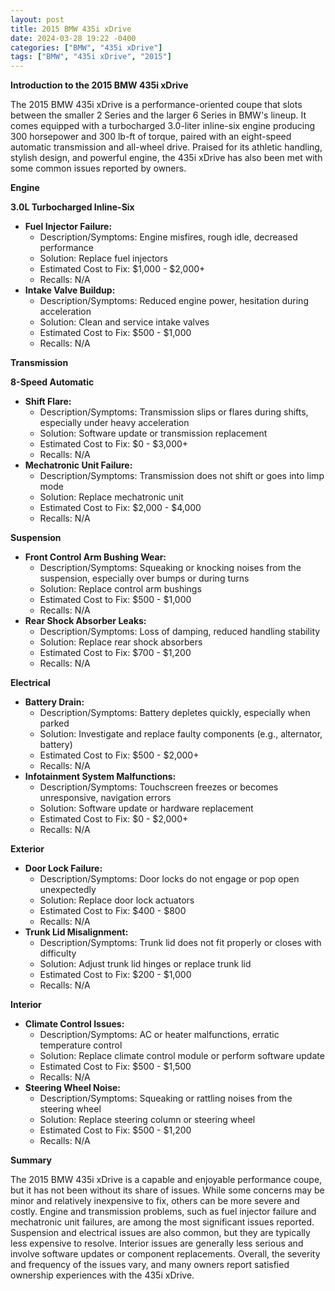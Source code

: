 ```yaml
---
layout: post
title: 2015 BMW 435i xDrive
date: 2024-03-28 19:22 -0400
categories: ["BMW", "435i xDrive"]
tags: ["BMW", "435i xDrive", "2015"]
---
```

**Introduction to the 2015 BMW 435i xDrive**

The 2015 BMW 435i xDrive is a performance-oriented coupe that slots between the smaller 2 Series and the larger 6 Series in BMW's lineup. It comes equipped with a turbocharged 3.0-liter inline-six engine producing 300 horsepower and 300 lb-ft of torque, paired with an eight-speed automatic transmission and all-wheel drive. Praised for its athletic handling, stylish design, and powerful engine, the 435i xDrive has also been met with some common issues reported by owners.

**Engine**

**3.0L Turbocharged Inline-Six**

* **Fuel Injector Failure:**
  * Description/Symptoms: Engine misfires, rough idle, decreased performance
  * Solution: Replace fuel injectors
  * Estimated Cost to Fix: $1,000 - $2,000+
  * Recalls: N/A
* **Intake Valve Buildup:**
  * Description/Symptoms: Reduced engine power, hesitation during acceleration
  * Solution: Clean and service intake valves
  * Estimated Cost to Fix: $500 - $1,000
  * Recalls: N/A

**Transmission**

**8-Speed Automatic**

* **Shift Flare:**
  * Description/Symptoms: Transmission slips or flares during shifts, especially under heavy acceleration
  * Solution: Software update or transmission replacement
  * Estimated Cost to Fix: $0 - $3,000+
  * Recalls: N/A
* **Mechatronic Unit Failure:**
  * Description/Symptoms: Transmission does not shift or goes into limp mode
  * Solution: Replace mechatronic unit
  * Estimated Cost to Fix: $2,000 - $4,000
  * Recalls: N/A

**Suspension**

* **Front Control Arm Bushing Wear:**
  * Description/Symptoms: Squeaking or knocking noises from the suspension, especially over bumps or during turns
  * Solution: Replace control arm bushings
  * Estimated Cost to Fix: $500 - $1,000
  * Recalls: N/A
* **Rear Shock Absorber Leaks:**
  * Description/Symptoms: Loss of damping, reduced handling stability
  * Solution: Replace rear shock absorbers
  * Estimated Cost to Fix: $700 - $1,200
  * Recalls: N/A

**Electrical**

* **Battery Drain:**
  * Description/Symptoms: Battery depletes quickly, especially when parked
  * Solution: Investigate and replace faulty components (e.g., alternator, battery)
  * Estimated Cost to Fix: $500 - $2,000+
  * Recalls: N/A
* **Infotainment System Malfunctions:**
  * Description/Symptoms: Touchscreen freezes or becomes unresponsive, navigation errors
  * Solution: Software update or hardware replacement
  * Estimated Cost to Fix: $0 - $2,000+
  * Recalls: N/A

**Exterior**

* **Door Lock Failure:**
  * Description/Symptoms: Door locks do not engage or pop open unexpectedly
  * Solution: Replace door lock actuators
  * Estimated Cost to Fix: $400 - $800
  * Recalls: N/A
* **Trunk Lid Misalignment:**
  * Description/Symptoms: Trunk lid does not fit properly or closes with difficulty
  * Solution: Adjust trunk lid hinges or replace trunk lid
  * Estimated Cost to Fix: $200 - $1,000
  * Recalls: N/A

**Interior**

* **Climate Control Issues:**
  * Description/Symptoms: AC or heater malfunctions, erratic temperature control
  * Solution: Replace climate control module or perform software update
  * Estimated Cost to Fix: $500 - $1,500
  * Recalls: N/A
* **Steering Wheel Noise:**
  * Description/Symptoms: Squeaking or rattling noises from the steering wheel
  * Solution: Replace steering column or steering wheel
  * Estimated Cost to Fix: $500 - $1,200
  * Recalls: N/A

**Summary**

The 2015 BMW 435i xDrive is a capable and enjoyable performance coupe, but it has not been without its share of issues. While some concerns may be minor and relatively inexpensive to fix, others can be more severe and costly. Engine and transmission problems, such as fuel injector failure and mechatronic unit failures, are among the most significant issues reported. Suspension and electrical issues are also common, but they are typically less expensive to resolve. Interior issues are generally less serious and involve software updates or component replacements. Overall, the severity and frequency of the issues vary, and many owners report satisfied ownership experiences with the 435i xDrive.
